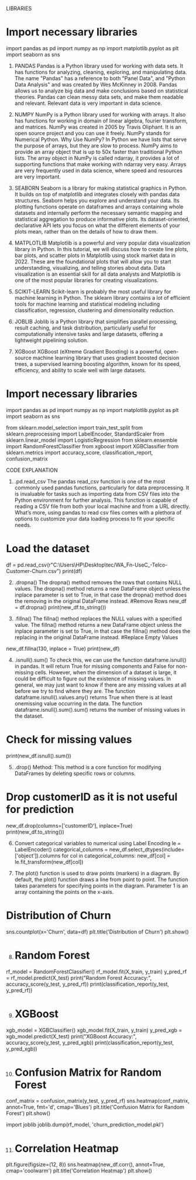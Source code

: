 LIBRARIES

# Import necessary libraries
import pandas as pd
import numpy as np
import matplotlib.pyplot as plt
import seaborn as sns

1. PANDAS 
Pandas is a Python library used for working with data sets. It has functions for analyzing, cleaning, exploring, and manipulating data. The name "Pandas" has a reference to both "Panel Data", and "Python Data Analysis" and was created by Wes McKinney in 2008. Pandas allows us to analyze big data and make conclusions based on statistical theories. Pandas can clean messy data sets, and make them readable and relevant. Relevant data is very important in data science.

2. NUMPY
NumPy is a Python library used for working with arrays. It also has functions for working in domain of linear algebra, fourier transform, and matrices. NumPy was created in 2005 by Travis Oliphant. It is an open source project and you can use it freely. NumPy stands for Numerical Python.
Why Use NumPy?
In Python we have lists that serve the purpose of arrays, but they are slow to process. NumPy aims to provide an array object that is up to 50x faster than traditional Python lists. The array object in NumPy is called ndarray, it provides a lot of supporting functions that make working with ndarray very easy. Arrays are very frequently used in data science, where speed and resources are very important.
3. SEABORN
Seaborn is a library for making statistical graphics in Python. It builds on top of matplotlib and integrates closely with pandas data structures.
Seaborn helps you explore and understand your data. Its plotting functions operate on dataframes and arrays containing whole datasets and internally perform the necessary semantic mapping and statistical aggregation to produce informative plots. Its dataset-oriented, declarative API lets you focus on what the different elements of your plots mean, rather than on the details of how to draw them.
4. MATPLOTLIB
Matplotlib is a powerful and very popular data visualization library in Python. In this tutorial, we will discuss how to create line plots, bar plots, and scatter plots in Matplotlib using stock market data in 2022. These are the foundational plots that will allow you to start understanding, visualizing, and telling stories about data. Data visualization is an essential skill for all data analysts and Matplotlib is one of the most popular libraries for creating visualizations.
5. SCIKIT-LEARN
Scikit-learn is probably the most useful library for machine learning in Python. The sklearn library contains a lot of efficient tools for machine learning and statistical modeling including classification, regression, clustering and dimensionality reduction.
6. JOBLIB 
Joblib is a Python library that simplifies parallel processing, result caching, and task distribution, particularly useful for computationally intensive tasks and large datasets, offering a lightweight pipelining solution. 
7. XGBoost
XGBoost (eXtreme Gradient Boosting) is a powerful, open-source machine learning library that uses gradient boosted decision trees, a supervised learning boosting algorithm, known for its speed, efficiency, and ability to scale well with large datasets. 

# Import necessary libraries
import pandas as pd
import numpy as np
import matplotlib.pyplot as plt
import seaborn as sns

from sklearn.model_selection import train_test_split
from sklearn.preprocessing import LabelEncoder, StandardScaler
from sklearn.linear_model import LogisticRegression
from sklearn.ensemble import RandomForestClassifier
from xgboost import XGBClassifier
from sklearn.metrics import accuracy_score, classification_report, confusion_matrix

 CODE EXPLANATION 
1. .pd.read_csv
The pandas read_csv function is one of the most commonly used pandas functions, particularly for data preprocessing. It is invaluable for tasks such as importing data from CSV files into the Python environment for further analysis. This function is capable of reading a CSV file from both your local machine and from a URL directly. What’s more, using pandas to read csv files comes with a plethora of options to customize your data loading process to fit your specific needs.

# Load the dataset
df = pd.read_csv(r"C:\Users\HP\Desktop\tec/WA_Fn-UseC_-Telco-Customer-Churn.csv")
print(df)
 
2. .dropna()
The dropna() method removes the rows that contains NULL values. The dropna() method returns a new DataFrame object unless the inplace parameter is set to True, in that case the dropna() method does the removing in the original DataFrame instead.
#Remove Rows
new_df = df.dropna()
print(new_df.to_string())

3. .fillna() 
The fillna() method replaces the NULL values with a specified value. The fillna() method returns a new DataFrame object unless the inplace parameter is set to True, in that case the fillna() method does the replacing in the original DataFrame instead.
#Replace Empty Values

new_df.fillna(130, inplace = True)
print(new_df)

 

4. .isnull().sum()
To check this, we can use the function dataframe.isnull() in pandas. It will return True for missing components and False for non-missing cells. However, when the dimension of a dataset is large, it could be difficult to figure out the existence of missing values. In general, we may just want to know if there are any missing values at all before we try to find where they are. The function dataframe.isnull().values.any() returns True when there is at least onemissing value occurring in the data. The function dataframe.isnull().sum().sum() returns the number of missing values in the dataset.
# Check for missing values
print(new_df.isnull().sum())

 

5. .drop() Method:
This method is a core function for modifying DataFrames by deleting specific rows or columns.
# Drop customerID as it is not useful for prediction
new_df.drop(columns=['customerID'], inplace=True)
print(new_df.to_string())

6.   Convert categorical variables to numerical using Label Encoding
le = LabelEncoder()
categorical_columns = new_df.select_dtypes(include=['object']).columns
for col in categorical_columns:
    new_df[col] = le.fit_transform(new_df[col])



7. The plot() function is used to draw points (markers) in a diagram. By default, the plot() function draws a line from point to point. The function takes parameters for specifying points in the diagram. Parameter 1 is an array containing the points on the x-axis.

# Distribution of Churn
sns.countplot(x='Churn', data=df)
plt.title('Distribution of Churn')
plt.show()

 
8.  # Random Forest
rf_model = RandomForestClassifier()
rf_model.fit(X_train, y_train)
y_pred_rf = rf_model.predict(X_test)
print("Random Forest Accuracy:", accuracy_score(y_test, y_pred_rf))
print(classification_report(y_test, y_pred_rf))

 

9. # XGBoost
xgb_model = XGBClassifier()
xgb_model.fit(X_train, y_train)
y_pred_xgb = xgb_model.predict(X_test)
print("XGBoost Accuracy:", accuracy_score(y_test, y_pred_xgb))
print(classification_report(y_test, y_pred_xgb))

 

10. # Confusion Matrix for Random Forest
conf_matrix = confusion_matrix(y_test, y_pred_rf)
sns.heatmap(conf_matrix, annot=True, fmt='d', cmap='Blues')
plt.title('Confusion Matrix for Random Forest')
plt.show()


import joblib
joblib.dump(rf_model, 'churn_prediction_model.pkl')


11. # Correlation Heatmap
plt.figure(figsize=(12, 8))
sns.heatmap(new_df.corr(), annot=True, cmap='coolwarm')
plt.title('Correlation Heatmap')
plt.show()

 
